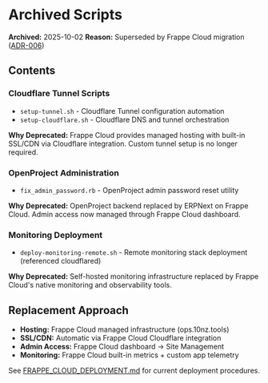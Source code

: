 # Archived Scripts

**Archived:** 2025-10-02 **Reason:** Superseded by Frappe Cloud migration
([ADR-006](../../architecture/adr/ADR-006-erpnext-frappe-cloud-migration.md))

## Contents

### Cloudflare Tunnel Scripts

- `setup-tunnel.sh` - Cloudflare Tunnel configuration automation
- `setup-cloudflare.sh` - Cloudflare DNS and tunnel orchestration

**Why Deprecated:** Frappe Cloud provides managed hosting with built-in SSL/CDN
via Cloudflare integration. Custom tunnel setup is no longer required.

### OpenProject Administration

- `fix_admin_password.rb` - OpenProject admin password reset utility

**Why Deprecated:** OpenProject backend replaced by ERPNext on Frappe Cloud.
Admin access now managed through Frappe Cloud dashboard.

### Monitoring Deployment

- `deploy-monitoring-remote.sh` - Remote monitoring stack deployment (referenced
  cloudflared)

**Why Deprecated:** Self-hosted monitoring infrastructure replaced by Frappe
Cloud's native monitoring and observability tools.

## Replacement Approach

- **Hosting:** Frappe Cloud managed infrastructure (ops.10nz.tools)
- **SSL/CDN:** Automatic via Frappe Cloud Cloudflare integration
- **Admin Access:** Frappe Cloud dashboard → Site Management
- **Monitoring:** Frappe Cloud built-in metrics + custom app telemetry

See [FRAPPE_CLOUD_DEPLOYMENT.md](../../deployment/FRAPPE_CLOUD_DEPLOYMENT.md)
for current deployment procedures.
